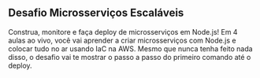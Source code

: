 ## Desafio Microsserviços Escaláveis
Construa, monitore e faça deploy de microsserviços em Node.js! Em 4 aulas ao vivo, você vai aprender a criar microsserviços com Node.js e colocar tudo no ar usando IaC na AWS. Mesmo que nunca tenha feito nada disso, o desafio vai te mostrar o passo a passo do primeiro comando até o deploy.